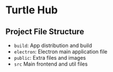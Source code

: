 # Turtle Hub

## Project File Structure

- `build`: App distribution and build
- `electron`: Electron main application file
- `public`: Extra files and images
- `src` Main frontend and util files
